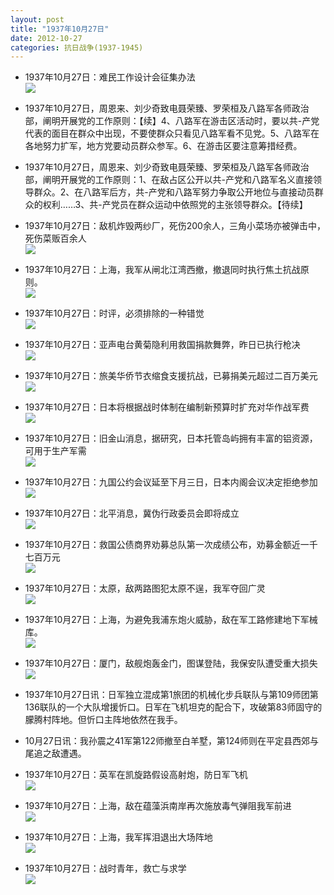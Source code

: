 ```yaml
---
layout: post
title: "1937年10月27日"
date: 2012-10-27
categories: 抗日战争(1937-1945)
---
```


<meta name="referrer" content="no-referrer" />

- 1937年10月27日：难民工作设计会征集办法 <br/><img src="https://ww3.sinaimg.cn/large/aca367d8jw1dya69edejqj.jpg" />

- 1937年10月27日，周恩来、刘少奇致电聂荣臻、罗荣桓及八路军各师政治部，阐明开展党的工作原则：【续】4、八路军在游击区活动时，要以共-产党代表的面目在群众中出现，不要使群众只看见八路军看不见党。5、八路军在各地努力扩军，地方党要动员群众参军。6、在游击区要注意筹措经费。 

- 1937年10月27日，周恩来、刘少奇致电聂荣臻、罗荣桓及八路军各师政治部，阐明开展党的工作原则：1、在敌占区公开以共-产党和八路军名义直接领导群众。2、在八路军后方，共-产党和八路军努力争取公开地位与直接动员群众的权利……3、共-产党员在群众运动中依照党的主张领导群众。【待续】 

- 1937年10月27日：敌机炸毁两纱厂，死伤200余人，三角小菜场亦被弹击中，死伤菜贩百余人 <br/><img src="https://ww4.sinaimg.cn/large/aca367d8jw1dya4j0lgamj.jpg" />

- 1937年10月27日：上海，我军从闸北江湾西撤，撤退同时执行焦土抗战原则。 <br/><img src="https://ww1.sinaimg.cn/large/aca367d8jw1dya2shbli6j.jpg" />

- 1937年10月27日：时评，必须排除的一种错觉 <br/><img src="https://ww3.sinaimg.cn/large/aca367d8jw1dya126vvfpj.jpg" />

- 1937年10月27日：亚声电台黄菊隐利用救国捐款舞弊，昨日已执行枪决 <br/><img src="https://ww1.sinaimg.cn/large/aca367d8jw1dy9zbmwmv7j.jpg" />

- 1937年10月27日：旅美华侨节衣缩食支援抗战，已募捐美元超过二百万美元 <br/><img src="https://ww4.sinaimg.cn/large/aca367d8jw1dy9xl8qxyhj.jpg" />

- 1937年10月27日：日本将根据战时体制在编制新预算时扩充对华作战军费 <br/><img src="https://ww4.sinaimg.cn/large/aca367d8jw1dy9vuvot7wj.jpg" />

- 1937年10月27日：旧金山消息，据研究，日本托管岛屿拥有丰富的铝资源，可用于生产军需 <br/><img src="https://ww3.sinaimg.cn/large/aca367d8jw1dy9u4do76pj.jpg" />

- 1937年10月27日：九国公约会议延至下月三日，日本内阁会议决定拒绝参加 <br/><img src="https://ww1.sinaimg.cn/large/aca367d8jw1dy9se21gnpj.jpg" />

- 1937年10月27日：北平消息，冀伪行政委员会即将成立 <br/><img src="https://ww1.sinaimg.cn/large/aca367d8jw1dy9qnomb34j.jpg" />

- 1937年10月27日：救国公债商界劝募总队第一次成绩公布，劝募金额近一千七百万元 <br/><img src="https://ww2.sinaimg.cn/large/aca367d8jw1dy9ox1nhvhj.jpg" />

- 1937年10月27日：太原，敌两路图犯太原不逞，我军夺回广灵 <br/><img src="https://ww2.sinaimg.cn/large/aca367d8jw1dy9n6m7igsj.jpg" />

- 1937年10月27日：上海，为避免我浦东炮火威胁，敌在军工路修建地下军械库。 <br/><img src="https://ww2.sinaimg.cn/large/aca367d8jw1dy9lg9ds4lj.jpg" />

- 1937年10月27日：厦门，敌舰炮轰金门，图谋登陆，我保安队遭受重大损失 <br/><img src="https://ww2.sinaimg.cn/large/aca367d8jw1dy9jpt3e4xj.jpg" />

- 1937年10月27日讯：日军独立混成第1旅团的机械化步兵联队与第109师团第136联队的一个大队增援忻口。日军在飞机坦克的配合下，攻破第83师固守的朦腾村阵地。但忻口主阵地依然在我手。 

- 10月27日讯：我孙震之41军第122师撤至白羊墅，第124师则在平定县西郊与尾追之敌遭遇。 

- 1937年10月27日：英军在凯旋路假设高射炮，防日军飞机 <br/><img src="https://ww4.sinaimg.cn/large/aca367d8jw1dy9hze8kqcj.jpg" />

- 1937年10月27日：上海，敌在蕴藻浜南岸再次施放毒气弹阻我军前进 <br/><img src="https://ww2.sinaimg.cn/large/aca367d8jw1dy9g90imzvj.jpg" />

- 1937年10月27日：上海，我军挥泪退出大场阵地 <br/><img src="https://ww3.sinaimg.cn/large/aca367d8jw1dy9eigyacuj.jpg" />

- 1937年10月27日：战时青年，救亡与求学 <br/><img src="https://ww2.sinaimg.cn/large/aca367d8jw1dy9e870kwkj.jpg" />

